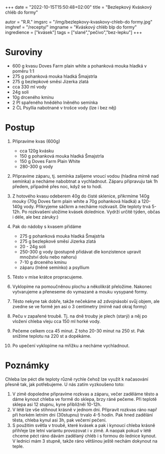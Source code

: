 
+++
date = "2022-10-15T15:50:48+02:00"
title = "Bezlepkový Kváskový chléb do formy"

autor = "R.R."
imgsrc = "/img/bezlepkovy-kvaskovy-chleb-do formy.jpg"
imghref = "/recepty/"
imgname = "Kváskový chléb blp do formy"
ingredience = ["kvásek"]
tags = ["slané","pečivo","bez-lepku"]
+++

# Suroviny

- 600 g kvasu Doves Farm plain white a pohanková mouka hladká v poměru 1:1
- 275 g pohanková mouka hladká Šmajstrla
- 275 g bezlepkové směsi Jizerka zlatá
- cca 330 ml vody
- 24g soli
- 10g drceného kmínu
- 2 Pl spařeného hnědého lněného semínka
- 2 ČL Psyllia nabotnané v trošce vody (lze i bez něj)


# Postup
1. Připravíme kvas (600g)
    - cca 120g kvásku
    - 150 g pohanková mouka hladká Šmajstrla
    - 150 g Doves Farm Plain White
    - 280-300 g vody 

2. Připravíme záparu, tj. semínka zalijeme vroucí vodou (hladina mírně nad semínka) a necháme nabobtnat a vychladnout. Záparu připravuju tak 1h předem, případně přes noc, když se to hodí.

3. Z hotového kvasu odeberem 40g do čisté sklenice, přikrmíme 140g mouky  (70g Doves farm plain white a 70g pohanková hladká) a 120-140g vody. Přikryjeme sáčkrm a necháme rozkvasit. Dle teploty trvá 5-12h.
    Po rozkvašení uložíme kvásek dolednice. Vydrží určitě týden, občas i déle, ale bez záruky:)


4. Pak do nádoby s kvasem přidáme 
    - 275 g pohanková mouka hladká Šmajstrla
    - 275 g bezlepkové směsi Jizerka zlatá
    - 20 - 24g soli
    - 250-300 g vody (postupně přidávat dle konzistence upravit množství dolu nebo nahoru)
    - 7-10 g drceného kmínu 
    - záparu  (lněné semínko) a psyllium

4. Těsto v míse krátce propracujeme.
5. Vyklopíme na pomoučněnou plochu a několikrát přeložíme. Nakonec vytvarujeme a přeneseme do vymazané a mouku vysypané formy. 
7. Těsto nekyne tak dobře, takže nečekáme až zdvojnásobí svůj objem, ale zvedne se ve formě jen asi o 3 centimetry (mírně nad okraj formy)
8. Peču v zapařené troubě. Tj. na dně trouby je plech (starý) a něj po vložení chleba vleju cca 150 ml horké vody. 
9. Pečeme celkem cca 45 minut. Z toho 20-30 minut na 250 st. Pak snižíme teplotu na 220 st a dopékáme.
10. Po upečení vyklopíme na mřížku  a necháme vychladnout.


# Poznámky
Chleba lze péct dle teploty různě rychle čehož lze využít k načasování přesně tak, jak potřebujeme. U nás zatím vyzkoušeno toto:
1. V zimě dopoledne připravíme rozkvas a záparu, večer zaděláme těsto a dáme kynout chleba ve formě do sklepa, brzy ráné pečeme. Při teplotě sklepa asi 12 stupnu, kyne přibližněi 10-12h.
2. V létě lze vše stihnout krásně v jednom dni. Připravit rozkvas ráno např při horkém letním dni (30stupnu) trvalo 4-5 hodin. Pak hned zadělání těsta, chleba kynul asi 3h, pak večerní pečení.
3. S použitím světla v troubě, které kvásek a pak i kynoucí chleba krásně přihřeje lze letní variantu provozovat i v zimě. A naopak pokud v létě chceme péct ráno dávám zadělaný chléb i s formou do lednice kynout. V lednici mám 3 stupně, takže ráno většinou ještě nechám dokynout na teple.




